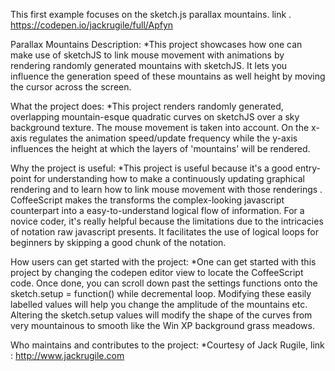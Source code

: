 This first example focuses on the sketch.js parallax mountains. link . https://codepen.io/jackrugile/full/Apfyn


Parallax Mountains Description: *This project showcases how one can make use of sketchJS to link mouse movement with animations by rendering randomly generated mountains with sketchJS.
It lets you influence the generation speed of these mountains as well height by moving the cursor across the screen.

What the project does: *This project renders randomly generated, overlapping mountain-esque quadratic curves on sketchJS over a sky background texture. The mouse movement is taken into account. On the x-axis regulates the animation speed/update frequency while the y-axis influences the height at which the layers of 'mountains' will be rendered.

Why the project is useful: *This project is useful because it's a good entry-point for understanding how to make a continuously updating graphical rendering and to learn how to link mouse movement with those renderings
. CoffeeScript makes the transforms the complex-looking javascript counterpart into a easy-to-understand logical flow of information. For a novice coder, it's really helpful because the limitations due to the intricacies of notation raw javascript presents. It facilitates the use of logical loops for beginners by skipping a good chunk of the notation.

How users can get started with the project: *One can get started with this project by changing the codepen editor view to locate the CoffeeScript code. Once done, you can scroll down past the settings functions onto the sketch.setup = function() while decremental loop. Modifying these easily labelled values will help you change the amplitude of the mountains etc. Altering the sketch.setup values will modify the shape of the curves from very mountainous to smooth like the Win XP background grass meadows.


Who maintains and contributes to the project: *Courtesy of Jack Rugile, link : http://www.jackrugile.com
